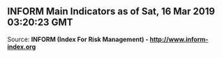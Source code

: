 ## INFORM Main Indicators as of Sat, 16 Mar 2019 03:20:23 GMT

Source: **INFORM (Index For Risk Management) - http://www.inform-index.org**